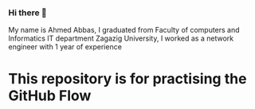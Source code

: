 ### Hi there 👋  
My name is Ahmed Abbas, I graduated from Faculty of computers and Informatics IT department Zagazig University, I worked as a network engineer with 1 year of experience
# This repository is for practising the GitHub Flow
